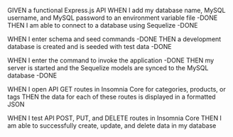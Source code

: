 GIVEN a functional Express.js API
WHEN I add my database name, MySQL username, and MySQL password to an environment variable file -DONE
THEN I am able to connect to a database using Sequelize -DONE

WHEN I enter schema and seed commands -DONE
THEN a development database is created and is seeded with test data -DONE

WHEN I enter the command to invoke the application -DONE
THEN my server is started and the Sequelize models are synced to the MySQL database -DONE

WHEN I open API GET routes in Insomnia Core for categories, products, or tags
THEN the data for each of these routes is displayed in a formatted JSON

WHEN I test API POST, PUT, and DELETE routes in Insomnia Core
THEN I am able to successfully create, update, and delete data in my database
